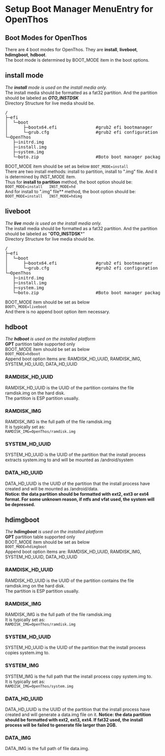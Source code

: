 # Setup Boot Manager MenuEntry  for OpenThos

## Boot Modes for OpenThos
There are 4 boot modes for OpenThos. They are **install**, **liveboot**, **hdimgboot**, **hdboot**.  
The boot mode is determined by BOOT_MODE item in the boot options. 

## install mode
_The **install** mode is used on the install media only._   
The install media should be formatted as a fat32 partition.  And the partition should be labeled as ***OTO_INSTDSK***  
Directory Structure for live media should be.
<pre>
/
├─efi
│  └─boot
│      ├─bootx64.efi               #grub2 efi bootmanager
│      └─grub.cfg                  #grub2 efi configuration file
└─OpenThos
   ├─initrd.img
   ├─install.img
   ├─system.img
   └─boto.zip                      #Boto boot manager package to be installed
</pre>

BOOT_MODE item should be  set as  below
`
BOOT_MODE=install
`  
There are two install methods: install to partition, install to ".img" file. And it is determined by INST_MODE item.  
Thus for **install to partition** method, the  boot option should be:  
`
BOOT_MODE=install   INST_MODE=hd
`  
And for install to ".img" file** method, the  boot option should be:    
`
BOOT_MODE=install   INST_MODE=hdimg
`

## liveboot
_The **live** mode is used on the install media only._   
The install media should be formatted as a fat32 partition.  And the partition should be labeled as "**OTO\_INSTDSK***"  
Directory Structure for live media should be.
<pre>
/
├─efi
│  └─boot
│      ├─bootx64.efi               #grub2 efi bootmanager
│      └─grub.cfg                  #grub2 efi configuration file
└─OpenThos
   ├─initrd.img
   ├─install.img
   ├─system.img
   └─boto.zip                      #Boto boot manager package to be installed
</pre>
BOOT\_MODE item should be  set as  below  
`
BOOT\_MODE=liveboot
`  
And there is no append boot option item necessary.
## hdboot
*The **hdboot** is used on the installed platform*  
**GPT** partition table supported only  
BOOT_MODE item should be  set as  below  
`
BOOT_MODE=hdboot
`  
Append boot option items are: RAMDISK\_HD\_UUID, RAMDISK\_IMG, SYSTEM\_HD\_UUID, DATA\_HD\_UUID
### RAMDISK\_HD\_UUID
RAMDISK\_HD\_UUID is the UUID of the partition contains the file ramdisk.img on the hard disk.  
The partition is ESP partition usually.
### RAMDISK\_IMG
RAMDISK\_IMG is the full path of the file ramdisk.img  
It is typically set as:  
`
RAMDISK_IMG=OpenThos/ramdisk.img
`  
### SYSTEM\_HD\_UUID
SYSTEM\_HD\_UUID is the UUID of the partition that the install process extracts system.img to and will be mounted as /android/system
### DATA\_HD\_UUID
DATA\_HD\_UUID is the UUID of the partition that the install process have created and will be mounted as /android/data.  
**Notice: the data partition should be formatted with ext2, ext3 or ext4 format. For some unknown reason, if ntfs and vfat used, the system will be depressed.**  

## hdimgboot
*The **hdimgboot** is used on the installed platform*  
**GPT** partition table supported only  
BOOT_MODE item should be  set as  below  
`
BOOT_MODE=hdimgboot
`  
Append boot option items are: RAMDISK\_HD\_UUID, RAMDISK\_IMG, SYSTEM\_HD\_UUID, DATA\_HD\_UUID
### RAMDISK\_HD\_UUID
RAMDISK\_HD\_UUID is the UUID of the partition contains the file ramdisk.img on the hard disk.  
The partition is ESP partition usually.
### RAMDISK_IMG
RAMDISK\_IMG is the full path of the file ramdisk.img  
It is typically set as:  
`
RAMDISK_IMG=OpenThos/ramdisk.img
`  
### SYSTEM\_HD\_UUID
SYSTEM\_HD\_UUID is the UUID of the partition that the install process copies system.img to.
### SYSTEM\_IMG
SYSTEM\_IMG is the full path that the install process copy system.img to.  
It is typically set as:  
`
RAMDISK_IMG=OpenThos/system.img
`  
### DATA\_HD\_UUID
DATA\_HD\_UUID is the UUID of the partition that the install process have created and will generate a data.img file on it.
**Notice: the data partition should be formatted with ext2, ext3, ext4. If fat32 used, the install process will be failed to generate file larger than 2GB.**  
### DATA_IMG
DATA_IMG is the full path of file data.img.   


